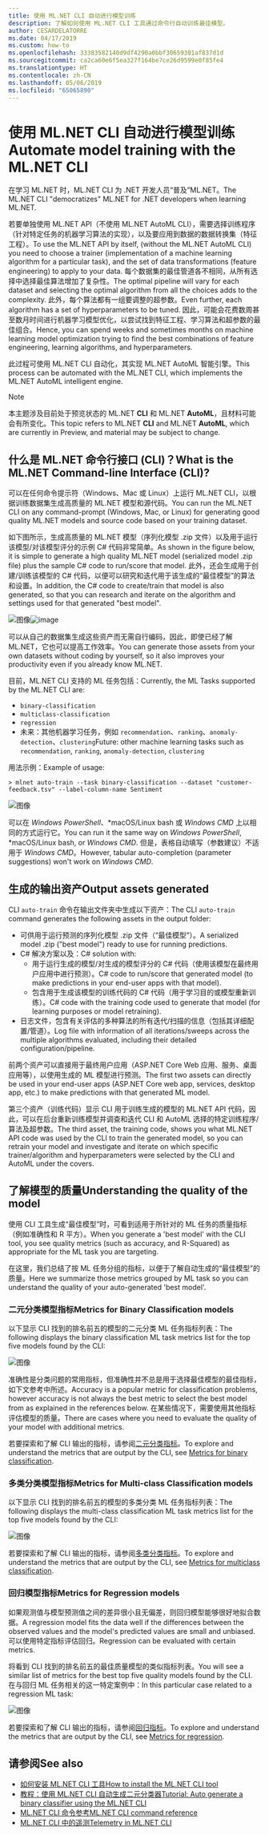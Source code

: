 ```yaml
---
title: 使用 ML.NET CLI 自动进行模型训练
description: 了解如何使用 ML.NET CLI 工具通过命令行自动训练最佳模型。
author: CESARDELATORRE
ms.date: 04/17/2019
ms.custom: how-to
ms.openlocfilehash: 33383582140d9df4290a0bbf30659301af837d1d
ms.sourcegitcommit: ca2ca60e6f5ea327f164be7ce26d9599e0f85fe4
ms.translationtype: HT
ms.contentlocale: zh-CN
ms.lasthandoff: 05/06/2019
ms.locfileid: "65065890"
---
```

# <a name="automate-model-training-with-the-mlnet-cli"></a><span data-ttu-id="4bc8c-103">使用 ML.NET CLI 自动进行模型训练</span><span class="sxs-lookup"><span data-stu-id="4bc8c-103">Automate model training with the ML.NET CLI</span></span>

<span data-ttu-id="4bc8c-104">在学习 ML.NET 时，ML.NET CLI 为 .NET 开发人员“普及”ML.NET。</span><span class="sxs-lookup"><span data-stu-id="4bc8c-104">The ML.NET CLI "democratizes" ML.NET for .NET developers when learning ML.NET.</span></span>

<span data-ttu-id="4bc8c-105">若要单独使用 ML.NET API（不使用 ML.NET AutoML CLI），需要选择训练程序（针对特定任务的机器学习算法的实现），以及要应用到数据的数据转换集（特征工程）。</span><span class="sxs-lookup"><span data-stu-id="4bc8c-105">To use the ML.NET API by itself, (without the ML.NET AutoML CLI) you need to choose a trainer (implementation of a machine learning algorithm for a particular task), and the set of data transformations (feature engineering) to apply to your data.</span></span> <span data-ttu-id="4bc8c-106">每个数据集的最佳管道各不相同，从所有选择中选择最佳算法增加了复杂性。</span><span class="sxs-lookup"><span data-stu-id="4bc8c-106">The optimal pipeline will vary for each dataset and selecting the optimal algorithm from all the choices adds to the complexity.</span></span> <span data-ttu-id="4bc8c-107">此外，每个算法都有一组要调整的超参数。</span><span class="sxs-lookup"><span data-stu-id="4bc8c-107">Even further, each algorithm has a set of hyperparameters to be tuned.</span></span> <span data-ttu-id="4bc8c-108">因此，可能会花费数周甚至数月时间进行机器学习模型优化，以尝试找到特征工程、学习算法和超参数的最佳组合。</span><span class="sxs-lookup"><span data-stu-id="4bc8c-108">Hence, you can spend weeks and sometimes months on machine learning model optimization trying to find the best combinations of feature engineering, learning algorithms, and hyperparameters.</span></span>

<span data-ttu-id="4bc8c-109">此过程可使用 ML.NET CLI 自动化，其实现 ML.NET AutoML 智能引擎。</span><span class="sxs-lookup"><span data-stu-id="4bc8c-109">This process can be automated with the ML.NET CLI, which implements the ML.NET AutoML intelligent engine.</span></span> 

> [!NOTE]
> <span data-ttu-id="4bc8c-110">本主题涉及目前处于预览状态的 ML.NET **CLI** 和 ML.NET **AutoML**，且材料可能会有所变化。</span><span class="sxs-lookup"><span data-stu-id="4bc8c-110">This topic refers to ML.NET **CLI** and ML.NET **AutoML**, which are currently in Preview, and material may be subject to change.</span></span> 

## <a name="what-is-the-mlnet-command-line-interface-cli"></a><span data-ttu-id="4bc8c-111">什么是 ML.NET 命令行接口 (CLI)？</span><span class="sxs-lookup"><span data-stu-id="4bc8c-111">What is the ML.NET Command-line Interface (CLI)?</span></span>

<span data-ttu-id="4bc8c-112">可以在任何命令提示符（Windows、Mac 或 Linux）上运行 ML.NET CLI，以根据训练数据集生成高质量的 ML.NET 模型和源代码。</span><span class="sxs-lookup"><span data-stu-id="4bc8c-112">You can run the ML.NET CLI on any command-prompt (Windows, Mac, or Linux) for generating good quality ML.NET models and source code based on your training dataset.</span></span>

<span data-ttu-id="4bc8c-113">如下图所示，生成高质量的 ML.NET 模型（序列化模型 .zip 文件）以及用于运行该模型/对该模型评分的示例 C# 代码非常简单。</span><span class="sxs-lookup"><span data-stu-id="4bc8c-113">As shown in the figure below, it is simple to generate a high quality ML.NET model (serialized model .zip file) plus the sample C# code to run/score that model.</span></span> <span data-ttu-id="4bc8c-114">此外，还会生成用于创建/训练该模型的 C# 代码，以便可以研究和迭代用于该生成的“最佳模型”的算法和设置。</span><span class="sxs-lookup"><span data-stu-id="4bc8c-114">In addition, the C# code to create/train that model is also generated, so that you can research and iterate on the algorithm and settings used for that generated "best model".</span></span> 

<span data-ttu-id="4bc8c-115">![图像](media/automate-training-with-cli/cli-high-level-process.png "在 ML.NET CLI 内部工作的 AutoML 引擎")</span><span class="sxs-lookup"><span data-stu-id="4bc8c-115">![image](media/automate-training-with-cli/cli-high-level-process.png "AutoML engine working inside the ML.NET CLI")</span></span>

<span data-ttu-id="4bc8c-116">可以从自己的数据集生成这些资产而无需自行编码，因此，即使已经了解 ML.NET，它也可以提高工作效率。</span><span class="sxs-lookup"><span data-stu-id="4bc8c-116">You can generate those assets from your own datasets without coding by yourself, so it also improves your productivity even if you already know ML.NET.</span></span>

<span data-ttu-id="4bc8c-117">目前，ML.NET CLI 支持的 ML 任务包括：</span><span class="sxs-lookup"><span data-stu-id="4bc8c-117">Currently, the ML Tasks supported by the ML.NET CLI are:</span></span>

- `binary-classification`
- `multiclass-classification` 
- `regression`
- <span data-ttu-id="4bc8c-118">未来：其他机器学习任务，例如 `recommendation`、`ranking`、`anomaly-detection`、`clustering`</span><span class="sxs-lookup"><span data-stu-id="4bc8c-118">Future: other machine learning tasks such as `recommendation`, `ranking`, `anomaly-detection`, `clustering`</span></span>

<span data-ttu-id="4bc8c-119">用法示例：</span><span class="sxs-lookup"><span data-stu-id="4bc8c-119">Example of usage:</span></span>

```console
> mlnet auto-train --task binary-classification --dataset "customer-feedback.tsv" --label-column-name Sentiment
```

![图像](media/automate-training-with-cli/cli-model-generation.gif)

<span data-ttu-id="4bc8c-121">可以在 *Windows PowerShell*、\*macOS/Linux bash 或 *Windows CMD* 上以相同的方式运行它。</span><span class="sxs-lookup"><span data-stu-id="4bc8c-121">You can run it the same way on *Windows PowerShell*, \*macOS/Linux bash, or *Windows CMD*.</span></span> <span data-ttu-id="4bc8c-122">但是，表格自动填写（参数建议）不适用于 *Windows CMD*。</span><span class="sxs-lookup"><span data-stu-id="4bc8c-122">However, tabular auto-completion (parameter suggestions) won't work on *Windows CMD*.</span></span>

## <a name="output-assets-generated"></a><span data-ttu-id="4bc8c-123">生成的输出资产</span><span class="sxs-lookup"><span data-stu-id="4bc8c-123">Output assets generated</span></span>

<span data-ttu-id="4bc8c-124">CLI `auto-train` 命令在输出文件夹中生成以下资产：</span><span class="sxs-lookup"><span data-stu-id="4bc8c-124">The CLI `auto-train` command generates the following assets in the output folder:</span></span>

- <span data-ttu-id="4bc8c-125">可供用于运行预测的序列化模型 .zip 文件（“最佳模型”）。</span><span class="sxs-lookup"><span data-stu-id="4bc8c-125">A serialized model .zip ("best model") ready to use for running predictions.</span></span> 
- <span data-ttu-id="4bc8c-126">C# 解决方案以及：</span><span class="sxs-lookup"><span data-stu-id="4bc8c-126">C# solution with:</span></span>
    - <span data-ttu-id="4bc8c-127">用于运行生成的模型/对生成的模型评分的 C# 代码（使用该模型在最终用户应用中进行预测）。</span><span class="sxs-lookup"><span data-stu-id="4bc8c-127">C# code to run/score that generated model (to make predictions in your end-user apps with that model).</span></span>
    - <span data-ttu-id="4bc8c-128">包含用于生成该模型的训练代码的 C# 代码（用于学习目的或模型重新训练）。</span><span class="sxs-lookup"><span data-stu-id="4bc8c-128">C# code with the training code used to generate that model (for learning purposes or model retraining).</span></span>
- <span data-ttu-id="4bc8c-129">日志文件，包含有关评估的多种算法的所有迭代/扫描的信息（包括其详细配置/管道）。</span><span class="sxs-lookup"><span data-stu-id="4bc8c-129">Log file with information of all iterations/sweeps across the multiple algorithms evaluated, including their detailed configuration/pipeline.</span></span>

<span data-ttu-id="4bc8c-130">前两个资产可以直接用于最终用户应用（ASP.NET Core Web 应用、服务、桌面应用等），以使用生成的 ML 模型进行预测。</span><span class="sxs-lookup"><span data-stu-id="4bc8c-130">The first two assets can directly be used in your end-user apps (ASP.NET Core web app, services, desktop app, etc.) to make predictions with that generated ML model.</span></span>

<span data-ttu-id="4bc8c-131">第三个资产（训练代码）显示 CLI 用于训练生成的模型的 ML.NET API 代码，因此，可以在后台重新训练模型并调查和迭代 CLI 和 AutoML 选择的特定训练程序/算法及超参数。</span><span class="sxs-lookup"><span data-stu-id="4bc8c-131">The third asset, the training code, shows you what ML.NET API code was used by the CLI to train the generated model, so you can retrain your model and investigate and iterate on which specific trainer/algorithm and hyperparameters were selected by the CLI and AutoML under the covers.</span></span> 

## <a name="understanding-the-quality-of-the-model"></a><span data-ttu-id="4bc8c-132">了解模型的质量</span><span class="sxs-lookup"><span data-stu-id="4bc8c-132">Understanding the quality of the model</span></span>

<span data-ttu-id="4bc8c-133">使用 CLI 工具生成“最佳模型”时，可看到适用于所针对的 ML 任务的质量指标（例如准确性和 R 平方）。</span><span class="sxs-lookup"><span data-stu-id="4bc8c-133">When you generate a 'best model' with the CLI tool, you see quality metrics (such as accuracy, and R-Squared) as appropriate for the ML task you are targeting.</span></span>

<span data-ttu-id="4bc8c-134">在这里，我们总结了按 ML 任务分组的指标，以便于了解自动生成的“最佳模型”的质量。</span><span class="sxs-lookup"><span data-stu-id="4bc8c-134">Here we summarize those metrics grouped by ML task so you can understand the quality of your auto-generated 'best model'.</span></span>

### <a name="metrics-for-binary-classification-models"></a><span data-ttu-id="4bc8c-135">二元分类模型指标</span><span class="sxs-lookup"><span data-stu-id="4bc8c-135">Metrics for Binary Classification models</span></span>

 <span data-ttu-id="4bc8c-136">以下显示 CLI 找到的排名前五的模型的二元分类 ML 任务指标列表：</span><span class="sxs-lookup"><span data-stu-id="4bc8c-136">The following displays the binary classification ML task metrics list for the top five models found by the CLI:</span></span> 

![图像](media/automate-training-with-cli/cli-binary-classification-metrics.png)

<span data-ttu-id="4bc8c-138">准确性是分类问题的常用指标，但准确性并不总是用于选择最佳模型的最佳指标，如下文参考中所述。</span><span class="sxs-lookup"><span data-stu-id="4bc8c-138">Accuracy is a popular metric for classification problems, however accuracy is not always the best metric to select the best model from as explained in the references below.</span></span> <span data-ttu-id="4bc8c-139">在某些情况下，需要使用其他指标评估模型的质量。</span><span class="sxs-lookup"><span data-stu-id="4bc8c-139">There are cases where you need to evaluate the quality of your model with additional metrics.</span></span>

<span data-ttu-id="4bc8c-140">若要探索和了解 CLI 输出的指标，请参阅[二元分类指标](resources/metrics.md#metrics-for-binary-classification)。</span><span class="sxs-lookup"><span data-stu-id="4bc8c-140">To explore and understand the metrics that are output by the CLI, see [Metrics for binary classification](resources/metrics.md#metrics-for-binary-classification).</span></span>

### <a name="metrics-for-multi-class-classification-models"></a><span data-ttu-id="4bc8c-141">多类分类模型指标</span><span class="sxs-lookup"><span data-stu-id="4bc8c-141">Metrics for Multi-class Classification models</span></span>

 <span data-ttu-id="4bc8c-142">以下显示 CLI 找到的排名前五的模型的多类分类 ML 任务指标列表：</span><span class="sxs-lookup"><span data-stu-id="4bc8c-142">The following displays the multi-class classification ML task metrics list for the top five models found by the CLI:</span></span> 

![图像](media/automate-training-with-cli/cli-multiclass-classification-metrics.png)

<span data-ttu-id="4bc8c-144">若要探索和了解 CLI 输出的指标，请参阅[多类分类指标](resources/metrics.md#metrics-for-multi-class-classification)。</span><span class="sxs-lookup"><span data-stu-id="4bc8c-144">To explore and understand the metrics that are output by the CLI, see [Metrics for multiclass classification](resources/metrics.md#metrics-for-multi-class-classification).</span></span>

### <a name="metrics-for-regression-models"></a><span data-ttu-id="4bc8c-145">回归模型指标</span><span class="sxs-lookup"><span data-stu-id="4bc8c-145">Metrics for Regression models</span></span>

<span data-ttu-id="4bc8c-146">如果观测值与模型预测值之间的差异很小且无偏差，则回归模型能够很好地拟合数据。</span><span class="sxs-lookup"><span data-stu-id="4bc8c-146">A regression model fits the data well if the differences between the observed values and the model's predicted values are small and unbiased.</span></span> <span data-ttu-id="4bc8c-147">可以使用特定指标评估回归。</span><span class="sxs-lookup"><span data-stu-id="4bc8c-147">Regression can be evaluated with certain metrics.</span></span>

<span data-ttu-id="4bc8c-148">将看到 CLI 找到的排名前五的最佳质量模型的类似指标列表。</span><span class="sxs-lookup"><span data-stu-id="4bc8c-148">You will see a similar list of metrics for the best top five quality models found by the CLI.</span></span> <span data-ttu-id="4bc8c-149">在与回归 ML 任务相关的这一特定案例中：</span><span class="sxs-lookup"><span data-stu-id="4bc8c-149">In this particular case related to a regression ML task:</span></span>

![图像](media/automate-training-with-cli/cli-regression-metrics.png)

<span data-ttu-id="4bc8c-151">若要探索和了解 CLI 输出的指标，请参阅[回归指标](resources/metrics.md#metrics-for-regression)。</span><span class="sxs-lookup"><span data-stu-id="4bc8c-151">To explore and understand the metrics that are output by the CLI, see [Metrics for regression](resources/metrics.md#metrics-for-regression).</span></span>

## <a name="see-also"></a><span data-ttu-id="4bc8c-152">请参阅</span><span class="sxs-lookup"><span data-stu-id="4bc8c-152">See also</span></span>

- [<span data-ttu-id="4bc8c-153">如何安装 ML.NET CLI 工具</span><span class="sxs-lookup"><span data-stu-id="4bc8c-153">How to install the ML.NET CLI tool</span></span>](how-to-guides/install-ml-net-cli.md)
- [<span data-ttu-id="4bc8c-154">教程：使用 ML.NET CLI 自动生成二元分类器</span><span class="sxs-lookup"><span data-stu-id="4bc8c-154">Tutorial: Auto generate a binary classifier using the ML.NET CLI</span></span>](tutorials/mlnet-cli.md)
- [<span data-ttu-id="4bc8c-155">ML.NET CLI 命令参考</span><span class="sxs-lookup"><span data-stu-id="4bc8c-155">ML.NET CLI command reference</span></span>](reference/ml-net-cli-reference.md)
- [<span data-ttu-id="4bc8c-156">ML.NET CLI 中的遥测</span><span class="sxs-lookup"><span data-stu-id="4bc8c-156">Telemetry in ML.NET CLI</span></span>](resources/ml-net-cli-telemetry.md)
